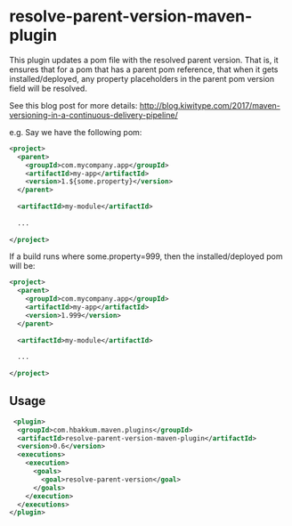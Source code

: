 # resolve-parent-version-maven-plugin

This plugin updates a pom file with the resolved parent version. That is, it ensures that for a pom
that has a parent pom reference, that when it gets installed/deployed, any property placeholders in the parent
pom version field will be resolved.

See this blog post for more details: http://blog.kiwitype.com/2017/maven-versioning-in-a-continuous-delivery-pipeline/

e.g.
Say we have the following pom:

```xml
<project>
  <parent>
    <groupId>com.mycompany.app</groupId>
    <artifactId>my-app</artifactId>
    <version>1.${some.property}</version>
  </parent>
 
  <artifactId>my-module</artifactId>
 
  ...
 
</project>
```
 
 If a build runs where some.property=999, then the installed/deployed pom will be:
 
```xml
<project>
  <parent>
    <groupId>com.mycompany.app</groupId>
    <artifactId>my-app</artifactId>
    <version>1.999</version>
  </parent>
 
  <artifactId>my-module</artifactId>
 
  ...
 
</project>
```
## Usage

```xml
 <plugin>
  <groupId>com.hbakkum.maven.plugins</groupId>
  <artifactId>resolve-parent-version-maven-plugin</artifactId>
  <version>0.6</version>
  <executions>
    <execution>
      <goals>
        <goal>resolve-parent-version</goal>
      </goals>
    </execution>
  </executions>
</plugin>
```
